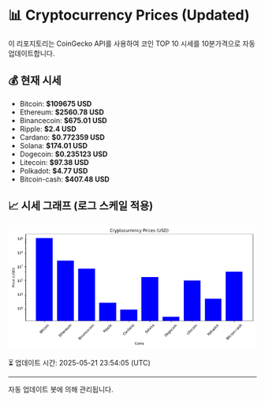 
# 📊 Cryptocurrency Prices (Updated)

이 리포지토리는 CoinGecko API를 사용하여 코인 TOP 10 시세를 10분가격으로 자동 업데이트합니다.

## 💰 현재 시세
- Bitcoin: **$109675 USD**
- Ethereum: **$2560.78 USD**
- Binancecoin: **$675.01 USD**
- Ripple: **$2.4 USD**
- Cardano: **$0.772359 USD**
- Solana: **$174.01 USD**
- Dogecoin: **$0.235123 USD**
- Litecoin: **$97.38 USD**
- Polkadot: **$4.77 USD**
- Bitcoin-cash: **$407.48 USD**

## 📈 시세 그래프 (로그 스케일 적용)
![Crypto Prices](crypto_prices.png)

⏳ 업데이트 시간: 2025-05-21 23:54:05 (UTC)

---
자동 업데이트 봇에 의해 관리됩니다.
